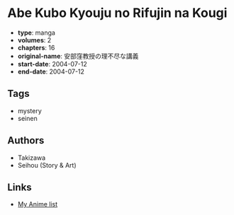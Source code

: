 # Abe Kubo Kyouju no Rifujin na Kougi

-   **type**: manga
-   **volumes**: 2
-   **chapters**: 16
-   **original-name**: 安部窪教授の理不尽な講義
-   **start-date**: 2004-07-12
-   **end-date**: 2004-07-12

## Tags

-   mystery
-   seinen

## Authors

-   Takizawa
-   Seihou (Story & Art)

## Links

-   [My Anime list](https://myanimelist.net/manga/94527/Abe_Kubo_Kyouju_no_Rifujin_na_Kougi)
